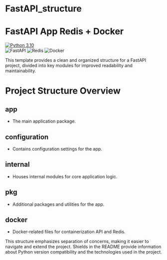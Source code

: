# FastAPI_structure

# FastAPI App Redis + Docker

[![Python 3.10](https://img.shields.io/badge/python-3.10.0+-green.svg)](https://www.python.org/downloads/release/python-3100/)\
![FastAPI](https://img.shields.io/badge/FastAPI-005571?style=for-the-badge&logo=fastapi)
![Redis](https://img.shields.io/badge/redis-%23DD0031.svg?style=for-the-badge&logo=redis&logoColor=white)
![Docker](https://img.shields.io/badge/docker-%23316192.svg?style=for-the-badge&logo=docker&logoColor=white)

This template provides a clean and organized structure for a FastAPI project, divided into key modules for improved readability and maintainability.

# Project Structure Overview

## app
- The main application package.

## configuration
- Contains configuration settings for the app.

## internal
- Houses internal modules for core application logic.

## pkg
- Additional packages and utilities for the app.

## docker
- Docker-related files for containerization API and Redis.

This structure emphasizes separation of concerns, making it easier to navigate and extend the project. Shields in the README provide information about Python version compatibility and the technologies used in the project.
